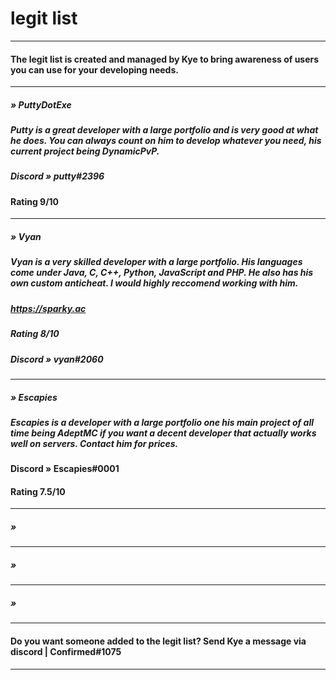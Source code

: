 # legit list
___
#### The legit list is created and managed by Kye to bring awareness of users you can use for your developing needs.
___

##### » PuttyDotExe 
##### Putty is a great developer with a large portfolio and is very good at what he does. You can always count on him to develop whatever you need, his current project being DynamicPvP.

##### Discord » putty#2396

#### Rating 9/10
___

##### »   Vyan

##### Vyan is a very skilled developer with a large portfolio. His languages come under Java, C, C++, Python, JavaScript and PHP. He also has his own custom anticheat. I would highly reccomend working with him.

##### https://sparky.ac
##### Rating 8/10

##### Discord » vyan#2060

___

##### » Escapies

##### Escapies is a developer with a large portfolio one his main project of all time being AdeptMC if you want a decent developer that actually works well on servers. Contact him for prices.

#### Discord » Escapies#0001
#### Rating 7.5/10
___

##### » 

##### 
___

##### » 

##### 
___

##### » 
##### 
___
#### Do you want someone added to the legit list? Send Kye a message via discord | Confirmed#1075
___
